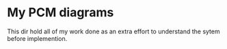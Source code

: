 # My PCM diagrams

This dir hold all of my work done as an extra effort to understand the sytem before implemention.
